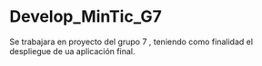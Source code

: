 # Develop_MinTic_G7
Se trabajara en proyecto del grupo 7 , teniendo como finalidad el despliegue de ua aplicación final.
